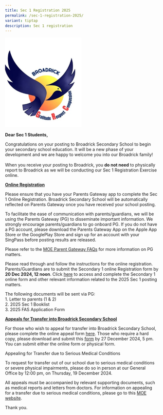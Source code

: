 ```yaml
---
title: Sec 1 Registration 2025
permalink: /sec-1-registration-2025/
variant: tiptap
description: Sec 1 registration
---
```

<p></p>
<p></p>
<p></p>
<div class="isomer-image-wrapper">
<img style="width: 50%;" height="auto" width="100%" alt="" src="/images/2024/SchoolLogo.png">
</div>
<p><strong>Dear Sec 1 Students,</strong>
</p>
<p>Congratulations on your posting to Broadrick Secondary School to begin
your secondary school education. It will be a new phase of your development
and we are happy to welcome you into our Broadrick family!
<br>
<br>When you receive your posting to Broadrick, you&nbsp;<strong>do not need</strong>&nbsp;to
physically report to Broadrick as we will be conducting our Sec 1 Registration
Exercise online.</p>
<p></p>
<p><strong><u>Online Registration</u></strong>
</p>
<p>Please ensure that you have your Parents Gateway app to complete the Sec
1 Online Registration. Broadrick Secondary School will be automatically
reflected on Parents Gateway once you have received your school posting.</p>
<p>To facilitate the ease of communication with parents/guardians, we will
be using the Parents Gateway (PG) to disseminate important information.
We strongly encourage parents/guardians to go onboard PG. If you do not
have a PG account, please download the Parents Gateway App on the Apple
App Store or the GooglePlay Store and sign up for an account with your
SingPass before posting results are released.</p>
<p>Please refer to the <a href="https://ask.gov.sg/parentsgateway" rel="noopener nofollow" target="_blank">MOE Parent Gateway FAQs</a> for
more information on PG matters.</p>
<p></p>
<p>Please read through and follow the instructions for the online registration.
Parents/Guardians are to submit the Secondary 1 online Registration form
by <strong>20 Dec 2024, 12 noon</strong>. Click <a href="https://forms.moe.edu.sg/forms/v3OGBA" rel="noopener nofollow" target="_blank">here</a> to access and complete
the Secondary 1 online form and other relevant information related to the
2025 Sec 1 posting matters.</p>
<p>The following documents will be sent via PG:
<br>1. Letter to parents (1 &amp; 2)
<br>2. 2025 Sec 1 Booklist
<br>3. 2025 FAS Application Form</p>
<p></p>
<p><strong><u>Appeals for Transfer into Broadrick Secondary School</u></strong>
</p>
<p>For those who wish to appeal for transfer into Broadrick Secondary School,
please complete the online appeal form <a href="https://form.gov.sg/67623d59db5ee1634dd7770a" rel="noopener nofollow" target="_blank">here</a>. Those who
require a hard copy, please download and submit this <a href="/files/LETTER TO PARENTS/2024/2025_Request_for_Admission_and_Transfer_In_forms__Internal_.pdf" rel="noopener noreferrer nofollow" target="_blank">form</a> by
27 December 2024, 5 pm. You can submit either the online form or physical
form.</p>
<p></p>
<p>Appealing for Transfer due to Serious Medical Conditions</p>
<p>To request for transfer out of our school due to serious medical conditions
or severe physical impairments, please do so in person at our General Office
by 12:00 pm, on Thursday, 19 December 2024.</p>
<p>All appeals must be accompanied by relevant supporting documents, such
as medical reports and letters from doctors. For information on appealing
for a transfer due to serious medical conditions, please go to this <a href="https://www.moe.gov.sg/secondary/s1-posting/results/appeal-for-school-transfer/" rel="noopener nofollow" target="_blank">MOE website</a>.</p>
<p>Thank you.</p>
<p></p>
<p></p>
<p></p>
<p></p>